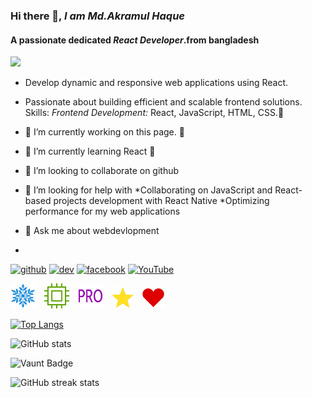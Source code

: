 ### Hi there 👋, *I am Md.Akramul Haque*
#### A passionate dedicated *React Developer*.from bangladesh
<img src="https://scontent.fdac152-1.fna.fbcdn.net/v/t39.30808-6/461234013_122111201996410441_1866583319380152333_n.png?_nc_cat=105&ccb=1-7&_nc_sid=cc71e4&_nc_eui2=AeF7Cf26qdAJwZZbw5xDAaRQwXeX_ao_cfHBd5f9qj9x8XgsyPUyqJhIqD4gZ3DVgPTUWaTyBqOA9V6PUwU_2Pd6&_nc_ohc=hAC_UHpSRuwQ7kNvgFbw0Uj&_nc_ht=scontent.fdac152-1.fna&_nc_gid=AtsxoJtfWgftsDeC81MPpYO&oh=00_AYAhm02CxUnH-oAXysciS3ZQQ2ytkGcZQ_1RgYfoXww-1w&oe=66FA36E9">


- Develop dynamic and responsive web applications using React.  
- Passionate about building efficient and scalable frontend solutions.
Skills:  *Frontend Development:* React, JavaScript, HTML, CSS.🥶
- 🔭 I’m currently working on this page. 🥶
- 🌱 I’m currently learning React 🥶
- 👯 I’m looking to collaborate on github 
- 🤔 I’m looking for help with *Collaborating on JavaScript and React-based projects   development with React Native *Optimizing performance for my web applications 
- 💬 Ask me about webdevlopment

- 
[<img src='https://cdn.jsdelivr.net/npm/simple-icons@3.0.1/icons/github.svg' alt='github' height='40'>](https://github.com/akramul-dev-react)
[<img src='https://cdn.jsdelivr.net/npm/simple-icons@3.0.1/icons/dev-dot-to.svg' alt='dev' height='40'>](https://dev.to/akramul-dev-react)
[<img src='https://cdn.jsdelivr.net/npm/simple-icons@3.0.1/icons/facebook.svg' alt='facebook' height='40'>](https://www.facebook.com/https://www.facebook.com/profile.php?id=61562313247518&mibextid=ZbWKwL)
[<img src='https://cdn.jsdelivr.net/npm/simple-icons@3.0.1/icons/youtube.svg' alt='YouTube' height='40'>](https://www.youtube.com/channel/akramul)
 
<a href='https://archiveprogram.github.com/'><img src='https://raw.githubusercontent.com/acervenky/animated-github-badges/master/assets/acbadge.gif' width='40' height='40'></a> <a href='https://docs.github.com/en/developers'><img src='https://raw.githubusercontent.com/acervenky/animated-github-badges/master/assets/devbadge.gif' width='40' height='40'></a> <a href='https://github.com/pricing'><img src='https://raw.githubusercontent.com/acervenky/animated-github-badges/master/assets/pro.gif' width='40' height='40'></a> <a href='https://stars.github.com/'><img src='https://raw.githubusercontent.com/acervenky/animated-github-badges/master/assets/starbadge.gif' width='35' height='35'></a> <a href='https://docs.github.com/en/github/supporting-the-open-source-community-with-github-sponsors'><img src='https://raw.githubusercontent.com/acervenky/animated-github-badges/master/assets/sponsorbadge.gif' width='35' height='35'></a> 

[![Top Langs](https://github-readme-stats.vercel.app/api/top-langs/?username=akramul-dev-react)](https://github.com/anuraghazra/github-readme-stats)

![GitHub stats](https://github-readme-stats.vercel.app/api?username=akramul-dev-react&show_icons=true&count_private=true) 

![Vaunt Badge](https://api.vaunt.dev/v1/github/entities/akramul-dev-react/contributions?format=svg&private=true) 



![GitHub streak stats](https://streak-stats.demolab.com/?user=akramul-dev-react)  
